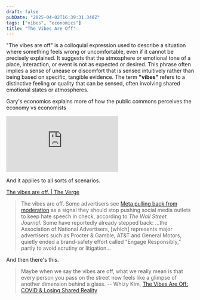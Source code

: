 ```yaml
---
draft: false
pubDate: "2025-04-02T16:39:31.340Z"
tags: ["vibes", "economics"]
title: "The Vibes Are Off"
---
```


"The vibes are off" is a colloquial expression used to describe a situation where something feels wrong or uncomfortable, even if it cannot be precisely explained. It suggests that the atmosphere or emotional tone of a place, interaction, or event is not as expected or desired. This phrase often implies a sense of unease or discomfort that is sensed intuitively rather than being based on specific, tangible evidence. The term **"vibes"** refers to a distinctive feeling or quality that can be sensed, often involving shared emotional states or atmospheres.

Gary's economics explains more of how the public commons perceives the economy vs economists

<iframe
  class="aspect-video w-full my-2"
  src="https://www.youtube.com/embed/XCnImxVWbvc"
  title="Why Labour and Trump will both fail"
  frameborder="0"
  allow="accelerometer; autoplay; clipboard-write; encrypted-media; gyroscope; picture-in-picture; web-share"
  allowfullscreen></iframe>

And it applies to all sorts of scenarios.

[The vibes are off. | The Verge](https://www.theverge.com/2025/1/26/24352325/the-vibes-are-off)

> The vibes are off.
> Some advertisers see [Meta pulling back from moderation](https://www.theverge.com/2025/1/7/24338127/meta-end-fact-checking-misinformation-zuckerberg) as a signal they should stop pushing social media outlets to keep hate speech in check, according to *The Wall Street Journal.* Some have reportedly already stepped back:
> ...the Association of National Advertisers, [which] represents major advertisers such as Procter & Gamble, AT&T and General Motors, quietly ended a brand-safety effort called “Engage Responsibly,” partly to avoid scrutiny or litigation...

And then there's this.

> Maybe when we say the vibes are off, what we really mean is that every person you pass on the street now feels like a glimpse of another dimension behind a glass.
> -- Whizy Kim, [The Vibes Are Off: COVID & Losing Shared Reality](https://www.refinery29.com/en-us/2021/08/10625460/vibes-are-off-shared-reality-disconnect-pandemic)
